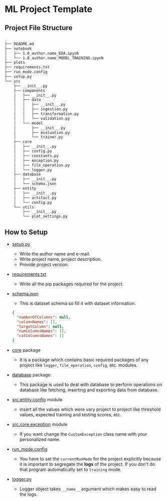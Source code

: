 # ML Project Template

## Project File Structure

```sh
.
├── README.md
├── notebook
│   ├── 1.0_author.name_EDA.ipynb
│   └── 1.0_author.name_MODEL_TRAINING.ipynb
├── plots
├── requirements.txt
├── run_mode.config
├── setup.py
└── src
    ├── __init__.py
    ├── components
    │   ├── __init__.py
    │   ├── data
    │   │   ├── __init__.py
    │   │   ├── ingestion.py
    │   │   ├── transformation.py
    │   │   └── validation.py
    │   └── model
    │       ├── __init__.py
    │       ├── evaluation.py
    │       └── trainer.py
    ├── core
    │   ├── __init__.py
    │   ├── config.py
    │   ├── constants.py
    │   ├── exception.py
    │   ├── file_operation.py
    │   └── logger.py
    ├── database
    │   ├── __init__.py
    │   └── schema.json
    ├── entity
    │   ├── __init__.py
    │   ├── artifact.py
    │   └── config.py
    └── utils
        ├── __init__.py
        └── plot_settings.py
```

## How to Setup

- [setup.py](setup.py)
   - Write the author name and e-mail.
   - Write project name, project description.
   - Provide project version.
- [requirements.txt](requirements.txt)
   - Write all the pip packages required for the project.
- [schema.json](src/database/schema.json)

   - This is dataset schema so fill it with dataset information.

   ```json
   {
     "numberOfColumns": null,
     "columnNames": [],
     "targetColumn": null,
     "numColumnsNames": [],
     "catColumnsNames": []
   }
   ```

- [core](src/core) package
   - It is a package which contains basic required packages of any project like `logger`, `file_operation`, `config`, etc. modules.
- [database](src/database) package
   - This package is used to deal with database to perform operations on database like fetching, inserting and exporting data from database.
- [src.entity.config](src/entity/config.py) module
   - insert all the values which were vary project to project like threshold values, expected training and testing scores, etc.
- [src.core.exception](src/core/exception.py) module
   - If you want change the `CustomException` class name with your personalized name.
- [run_mode.config](run_mode.config)
   - You have to set the `currentRunMode` for the project explicitly because it is important to segregate the **logs** of the project. If you don't do that program automatically set to `training` mode.
- [logger.py](src/core/logger.py)
   - Logger object takes `__name__` argument which makes easy to read the logs.
